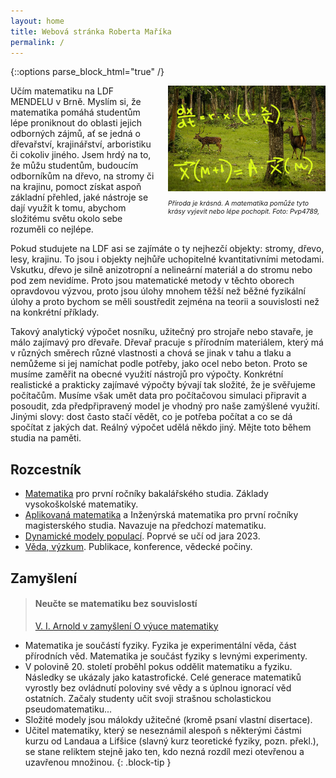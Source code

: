 ```yaml
---
layout: home
title: Webová stránka Roberta Maříka
permalink: /
---
```



{::options parse_block_html="true" /}

<div style="max-width: 50%; float:right; padding-left:20px; padding-down:10px;">
<img src="/images/deer.jpg" >
<p style="font-size:75%; font-style:italic;">
	Příroda je krásná. A matematika pomůže tyto krásy vyjevit nebo lépe pochopit. Foto: Pvp4789, <https://commons.wikimedia.org/wiki/File:Spotted_deer_and_sambar_deer.jpg>
</p>
</div>

Učím matematiku na LDF MENDELU v Brně. Myslím si, že matematika pomáhá studentům lépe proniknout do oblasti jejich odborných zájmů, ať se jedná o dřevařství, krajinářství, arboristiku či cokoliv jiného. Jsem hrdý na to, že můžu studentům, budoucím odborníkům na dřevo, na stromy či na krajinu, pomoct získat aspoň základní přehled, jaké nástroje se dají využít k tomu, abychom složitému světu okolo sebe rozuměli co nejlépe.

Pokud studujete na LDF asi se zajímáte o ty nejhezčí objekty: stromy, dřevo, lesy, krajinu. To jsou i objekty nejhůře uchopitelné kvantitativními metodami. Vskutku, dřevo je silně anizotropní a nelineární materiál a do stromu nebo pod zem nevidíme. Proto jsou matematické metody v těchto oborech opravdovou výzvou, proto jsou úlohy mnohem těžší než běžné fyzikální úlohy a proto bychom se měli soustředit zejména na teorii a souvislosti než na konkrétní příklady.

Takový analytický výpočet nosníku, užitečný pro strojaře nebo stavaře, je málo zajímavý pro dřevaře. Dřevař pracuje s přírodním materiálem, který má v různých směrech různé vlastnosti a chová se jinak v tahu a tlaku a nemůžeme si jej namíchat podle potřeby, jako ocel nebo beton. Proto se musíme zaměřit na obecné využití nástrojů pro výpočty. Konkrétní realistické a prakticky zajímavé výpočty bývají tak složité, že je svěřujeme počítačům. Musíme však umět data pro počítačovou simulaci připravit a posoudit, zda předpřipravený model je vhodný pro naše zamýšlené využití. Jinými slovy: dost často stačí vědět, co je potřeba počítat a co se dá spočítat z jakých dat. Reálný výpočet udělá někdo jiný. Mějte toto během studia na paměti.


## Rozcestník


* [Matematika](/pages/mt) pro první ročníky bakalářského studia. Základy vysokoškolské matematiky.
* [Aplikovaná matematika](/pages/am) a Inženýrská matematika pro první ročníky magisterského studia. Navazuje na předchozí matematiku.
* [Dynamické modely populací](/pages/dmp). Poprvé se učí od jara 2023. 
* [Věda, výzkum](/pages/research). Publikace, konference, vědecké počiny.


## Zamyšlení

> #### Neučte se matematiku bez souvislostí 
>
>[V. I. Arnold v zamyšlení O výuce matematiky](https://www.uni-muenster.de/Physik.TP/~munsteg/arnold.html)
>
  * Matematika je součástí fyziky. Fyzika je experimentální věda, část přírodních věd. Matematika je součást fyziky s levnými experimenty.
  * V polovině 20. století proběhl pokus oddělit matematiku a fyziku. Následky se ukázaly jako katastrofické. Celé generace matematiků vyrostly bez ovládnutí poloviny své vědy a s úplnou  ignorací věd ostatních. Začaly studenty učit svoji strašnou scholastickou pseudomatematiku...
  * Složité modely jsou málokdy užitečné (kromě psaní vlastní disertace).
  * Učitel matematiky, který se neseznámil alespoň s některými částmi kurzu od Landaua a Lifšice (slavný kurz teoretické fyziky, pozn. překl.), se stane reliktem stejně jako ten, kdo nezná rozdíl mezi otevřenou a uzavřenou množinou.
{: .block-tip }


